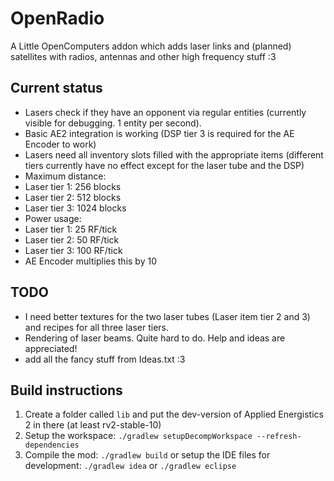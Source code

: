 # OpenRadio
A Little OpenComputers addon which adds laser links and (planned) satellites with radios, antennas and other high frequency stuff :3

## Current status
* Lasers check if they have an opponent via regular entities (currently visible for debugging. 1 entity per second).
* Basic AE2 integration is working (DSP tier 3 is required for the AE Encoder to work)
* Lasers need all inventory slots filled with the appropriate items (different tiers currently have no effect except for the laser tube and the DSP)
* Maximum distance:
 * Laser tier 1: 256 blocks
 * Laser tier 2: 512 blocks
 * Laser tier 3: 1024 blocks
* Power usage:
 * Laser tier 1: 25 RF/tick
 * Laser tier 2: 50 RF/tick
 * Laser tier 3: 100 RF/tick
 * AE Encoder multiplies this by 10

## TODO
* I need better textures for the two laser tubes (Laser item tier 2 and 3) and recipes for all three laser tiers.
* Rendering of laser beams. Quite hard to do. Help and ideas are appreciated!
* add all the fancy stuff from Ideas.txt :3

## Build instructions
1. Create a folder called `lib` and put the dev-version of Applied Energistics 2 in there (at least rv2-stable-10)
2. Setup the workspace: `./gradlew setupDecompWorkspace --refresh-dependencies`
3. Compile the mod: `./gradlew build` or setup the IDE files for development: `./gradlew idea` or `./gradlew eclipse`
